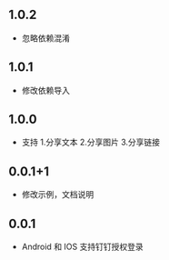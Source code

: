 ## 1.0.2

* 忽略依赖混淆

## 1.0.1

* 修改依赖导入

## 1.0.0

* 支持 1.分享文本 2.分享图片 3.分享链接

## 0.0.1+1

* 修改示例，文档说明

## 0.0.1

* Android 和 IOS 支持钉钉授权登录
